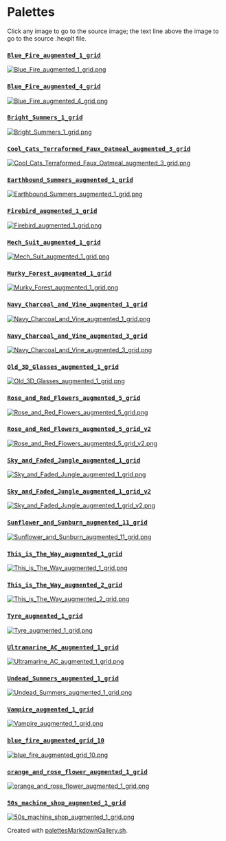 # Palettes

Click any image to go to the source image; the text line above the image to go to the source .hexplt file.

### [`Blue_Fire_augmented_1_grid`](Blue_Fire_augmented_1_grid.hexplt)

[ ![Blue_Fire_augmented_1_grid.png](Blue_Fire_augmented_1_grid.png) ](Blue_Fire_augmented_1_grid.png)

### [`Blue_Fire_augmented_4_grid`](Blue_Fire_augmented_4_grid.hexplt)

[ ![Blue_Fire_augmented_4_grid.png](Blue_Fire_augmented_4_grid.png) ](Blue_Fire_augmented_4_grid.png)

### [`Bright_Summers_1_grid`](Bright_Summers_1_grid.hexplt)

[ ![Bright_Summers_1_grid.png](Bright_Summers_1_grid.png) ](Bright_Summers_1_grid.png)

### [`Cool_Cats_Terraformed_Faux_Oatmeal_augmented_3_grid`](Cool_Cats_Terraformed_Faux_Oatmeal_augmented_3_grid.hexplt)

[ ![Cool_Cats_Terraformed_Faux_Oatmeal_augmented_3_grid.png](Cool_Cats_Terraformed_Faux_Oatmeal_augmented_3_grid.png) ](Cool_Cats_Terraformed_Faux_Oatmeal_augmented_3_grid.png)

### [`Earthbound_Summers_augmented_1_grid`](Earthbound_Summers_augmented_1_grid.hexplt)

[ ![Earthbound_Summers_augmented_1_grid.png](Earthbound_Summers_augmented_1_grid.png) ](Earthbound_Summers_augmented_1_grid.png)

### [`Firebird_augmented_1_grid`](Firebird_augmented_1_grid.hexplt)

[ ![Firebird_augmented_1_grid.png](Firebird_augmented_1_grid.png) ](Firebird_augmented_1_grid.png)

### [`Mech_Suit_augmented_1_grid`](Mech_Suit_augmented_1_grid.hexplt)

[ ![Mech_Suit_augmented_1_grid.png](Mech_Suit_augmented_1_grid.png) ](Mech_Suit_augmented_1_grid.png)

### [`Murky_Forest_augmented_1_grid`](Murky_Forest_augmented_1_grid.hexplt)

[ ![Murky_Forest_augmented_1_grid.png](Murky_Forest_augmented_1_grid.png) ](Murky_Forest_augmented_1_grid.png)

### [`Navy_Charcoal_and_Vine_augmented_1_grid`](Navy_Charcoal_and_Vine_augmented_1_grid.hexplt)

[ ![Navy_Charcoal_and_Vine_augmented_1_grid.png](Navy_Charcoal_and_Vine_augmented_1_grid.png) ](Navy_Charcoal_and_Vine_augmented_1_grid.png)

### [`Navy_Charcoal_and_Vine_augmented_3_grid`](Navy_Charcoal_and_Vine_augmented_3_grid.hexplt)

[ ![Navy_Charcoal_and_Vine_augmented_3_grid.png](Navy_Charcoal_and_Vine_augmented_3_grid.png) ](Navy_Charcoal_and_Vine_augmented_3_grid.png)

### [`Old_3D_Glasses_augmented_1_grid`](Old_3D_Glasses_augmented_1_grid.hexplt)

[ ![Old_3D_Glasses_augmented_1_grid.png](Old_3D_Glasses_augmented_1_grid.png) ](Old_3D_Glasses_augmented_1_grid.png)

### [`Rose_and_Red_Flowers_augmented_5_grid`](Rose_and_Red_Flowers_augmented_5_grid.hexplt)

[ ![Rose_and_Red_Flowers_augmented_5_grid.png](Rose_and_Red_Flowers_augmented_5_grid.png) ](Rose_and_Red_Flowers_augmented_5_grid.png)

### [`Rose_and_Red_Flowers_augmented_5_grid_v2`](Rose_and_Red_Flowers_augmented_5_grid_v2.hexplt)

[ ![Rose_and_Red_Flowers_augmented_5_grid_v2.png](Rose_and_Red_Flowers_augmented_5_grid_v2.png) ](Rose_and_Red_Flowers_augmented_5_grid_v2.png)

### [`Sky_and_Faded_Jungle_augmented_1_grid`](Sky_and_Faded_Jungle_augmented_1_grid.hexplt)

[ ![Sky_and_Faded_Jungle_augmented_1_grid.png](Sky_and_Faded_Jungle_augmented_1_grid.png) ](Sky_and_Faded_Jungle_augmented_1_grid.png)

### [`Sky_and_Faded_Jungle_augmented_1_grid_v2`](Sky_and_Faded_Jungle_augmented_1_grid_v2.hexplt)

[ ![Sky_and_Faded_Jungle_augmented_1_grid_v2.png](Sky_and_Faded_Jungle_augmented_1_grid_v2.png) ](Sky_and_Faded_Jungle_augmented_1_grid_v2.png)

### [`Sunflower_and_Sunburn_augmented_11_grid`](Sunflower_and_Sunburn_augmented_11_grid.hexplt)

[ ![Sunflower_and_Sunburn_augmented_11_grid.png](Sunflower_and_Sunburn_augmented_11_grid.png) ](Sunflower_and_Sunburn_augmented_11_grid.png)

### [`This_is_The_Way_augmented_1_grid`](This_is_The_Way_augmented_1_grid.hexplt)

[ ![This_is_The_Way_augmented_1_grid.png](This_is_The_Way_augmented_1_grid.png) ](This_is_The_Way_augmented_1_grid.png)

### [`This_is_The_Way_augmented_2_grid`](This_is_The_Way_augmented_2_grid.hexplt)

[ ![This_is_The_Way_augmented_2_grid.png](This_is_The_Way_augmented_2_grid.png) ](This_is_The_Way_augmented_2_grid.png)

### [`Tyre_augmented_1_grid`](Tyre_augmented_1_grid.hexplt)

[ ![Tyre_augmented_1_grid.png](Tyre_augmented_1_grid.png) ](Tyre_augmented_1_grid.png)

### [`Ultramarine_AC_augmented_1_grid`](Ultramarine_AC_augmented_1_grid.hexplt)

[ ![Ultramarine_AC_augmented_1_grid.png](Ultramarine_AC_augmented_1_grid.png) ](Ultramarine_AC_augmented_1_grid.png)

### [`Undead_Summers_augmented_1_grid`](Undead_Summers_augmented_1_grid.hexplt)

[ ![Undead_Summers_augmented_1_grid.png](Undead_Summers_augmented_1_grid.png) ](Undead_Summers_augmented_1_grid.png)

### [`Vampire_augmented_1_grid`](Vampire_augmented_1_grid.hexplt)

[ ![Vampire_augmented_1_grid.png](Vampire_augmented_1_grid.png) ](Vampire_augmented_1_grid.png)

### [`blue_fire_augmented_grid_10`](blue_fire_augmented_grid_10.hexplt)

[ ![blue_fire_augmented_grid_10.png](blue_fire_augmented_grid_10.png) ](blue_fire_augmented_grid_10.png)

### [`orange_and_rose_flower_augmented_1_grid`](orange_and_rose_flower_augmented_1_grid.hexplt)

[ ![orange_and_rose_flower_augmented_1_grid.png](orange_and_rose_flower_augmented_1_grid.png) ](orange_and_rose_flower_augmented_1_grid.png)

### [`50s_machine_shop_augmented_1_grid`](50s_machine_shop_augmented_1_grid.hexplt)

[ ![50s_machine_shop_augmented_1_grid.png](50s_machine_shop_augmented_1_grid.png) ](50s_machine_shop_augmented_1_grid.png)

Created with [palettesMarkdownGallery.sh](https://github.com/earthbound19/_ebDev/blob/master/scripts/imgAndVideo/palettesMarkdownGallery.sh).